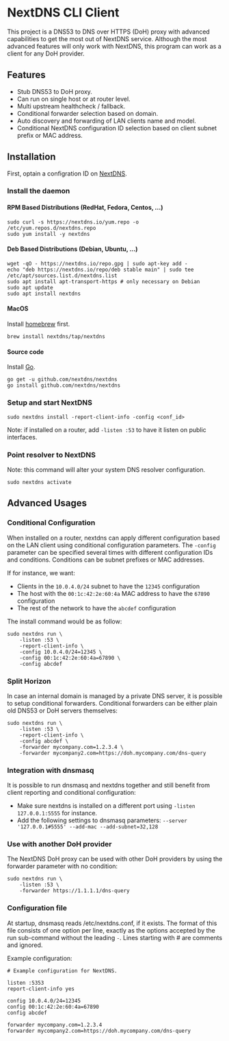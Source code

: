 # NextDNS CLI Client

This project is a DNS53 to DNS over HTTPS (DoH) proxy with advanced
capabilities to get the most out of NextDNS service. Although the most
advanced features will only work with NextDNS, this program can work
as a client for any DoH provider.

## Features

* Stub DNS53 to DoH proxy.
* Can run on single host or at router level.
* Multi upstream healthcheck / fallback.
* Conditional forwarder selection based on domain.
* Auto discovery and forwarding of LAN clients name and model.
* Conditional NextDNS configuration ID selection based on
  client subnet prefix or MAC address.

## Installation

First, optain a configration ID on [NextDNS](https://nextdns.io/).

### Install the daemon

#### RPM Based Distributions (RedHat, Fedora, Centos, …)

```
sudo curl -s https://nextdns.io/yum.repo -o /etc/yum.repos.d/nextdns.repo
sudo yum install -y nextdns
```

#### Deb Based Distributions (Debian, Ubuntu, …)

```
wget -qO - https://nextdns.io/repo.gpg | sudo apt-key add -
echo "deb https://nextdns.io/repo/deb stable main" | sudo tee /etc/apt/sources.list.d/nextdns.list
sudo apt install apt-transport-https # only necessary on Debian
sudo apt update
sudo apt install nextdns
```

#### MacOS

Install [homebrew](https://brew.sh) first.

```
brew install nextdns/tap/nextdns
```

#### Source code

Install [Go](https://golang.org).

```
go get -u github.com/nextdns/nextdns
go install github.com/nextdns/nextdns
```

### Setup and start NextDNS

```
sudo nextdns install -report-client-info -config <conf_id>
```

Note: if installed on a router, add `-listen :53` to have it listen on public
interfaces.

### Point resolver to NextDNS

Note: this command will alter your system DNS resolver configuration.

```
sudo nextdns activate
```

## Advanced Usages

### Conditional Configuration

When installed on a router, nextdns can apply different configuration based on
the LAN client using conditional configuration parameters. The `-config`
parameter can be specified several times with different configuration IDs and
conditions. Conditions can be subnet prefixes or MAC addresses.

If for instance, we want:
* Clients in the `10.0.4.0/24` subnet to have the `12345` configuration
* The host with the `00:1c:42:2e:60:4a` MAC address to have the `67890`
  configuration
* The rest of the network to have the `abcdef` configuration

The install command would be as follow:

```
sudo nextdns run \
    -listen :53 \
    -report-client-info \
    -config 10.0.4.0/24=12345 \
    -config 00:1c:42:2e:60:4a=67890 \
    -config abcdef
```

### Split Horizon

In case an internal domain is managed by a private DNS server, it is possible to
setup conditional forwarders. Conditional forwarders can be either plain old
DNS53 or DoH servers themselves:

```
sudo nextdns run \
    -listen :53 \
    -report-client-info \
    -config abcdef \
    -forwarder mycompany.com=1.2.3.4 \
    -forwarder mycompany2.com=https://doh.mycompany.com/dns-query
```

### Integration with dnsmasq

It is possible to run dnsmasq and nextdns together and still benefit from client
reporting and conditional configuration:

* Make sure nextdns is installed on a different port using 
  `-listen 127.0.0.1:5555` for instance.
* Add the following settings to dnsmasq parameters: 
  `--server '127.0.0.1#5555' --add-mac --add-subnet=32,128`

### Use with another DoH provider

The NextDNS DoH proxy can be used with other DoH providers by using the
forwarder parameter with no condition:

```
sudo nextdns run \
    -listen :53 \
    -forwarder https://1.1.1.1/dns-query
```

### Configuration file

At startup, dnsmasq reads /etc/nextdns.conf, if it exists. The format of this
file consists of one option per line, exactly as the options accepted by the run
sub-command without the leading `-`. Lines starting with # are comments and
ignored. 

Example configuration:

```
# Example configuration for NextDNS.

listen :5353
report-client-info yes

config 10.0.4.0/24=12345
config 00:1c:42:2e:60:4a=67890
config abcdef

forwarder mycompany.com=1.2.3.4
forwarder mycompany2.com=https://doh.mycompany.com/dns-query
```
